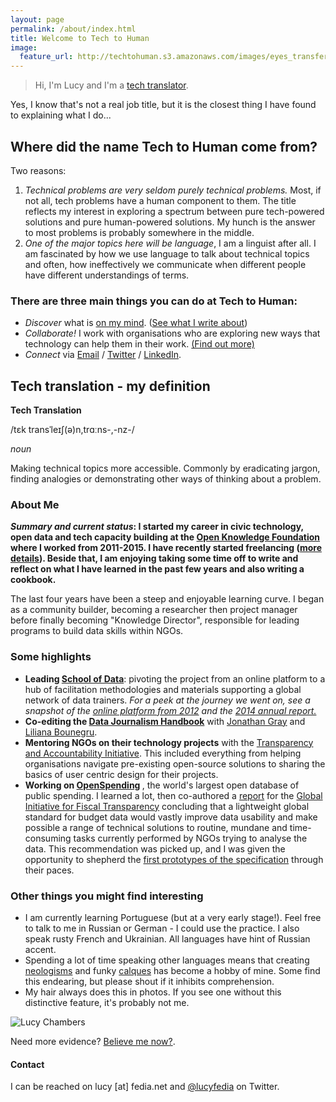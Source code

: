 ```yaml
---
layout: page
permalink: /about/index.html
title: Welcome to Tech to Human
image:
  feature_url: http://techtohuman.s3.amazonaws.com/images/eyes_transfer.jpg
---
```


<blockquote>Hi, I'm Lucy and I'm a <a href="#tech_translator">tech translator</a>.</blockquote> 

Yes, I know that's not a real job title, but it is the closest thing I have found to explaining what I do... 

## Where did the name Tech to Human come from? 

Two reasons: 

1. *Technical problems are very seldom purely technical problems.* Most, if not all, tech problems have a human component to them. The title reflects my interest in exploring a spectrum between pure tech-powered solutions and pure human-powered solutions. My hunch is the answer to most problems is probably somewhere in the middle. 
2. *One of the major topics here will be language*, I am a linguist after all. I am fascinated by how we use language to talk about technical topics and often, how ineffectively we communicate when different people have different understandings of terms. 

### There are three main things you can do at Tech to Human: 

* *Discover* what is [on my mind](http://techtohuman.com/musings/). ([See what I write about](http://techtohuman.com/musings/#topics)) 
* *Collaborate!* I work with organisations who are exploring new ways that technology can help them in their work. [(Find out more)](/services)
* *Connect* via [Email](mailto:lucy@fedia.net) / [Twitter](https://twitter.com/lucyfedia) / [LinkedIn](http://uk.linkedin.com/in/lucyfedia). 

<a name="tech_translator">

## Tech translation - my definition

<div class="well">

<p><strong>Tech Translation</strong></p>
<p>/tɛk transˈleɪʃ(ə)n,trɑːns-,-nz-/</p>
<p><em>noun</em></p>
<p>Making technical topics more accessible. Commonly by eradicating jargon, finding analogies or demonstrating other ways of thinking about a problem. </p>
</div>

<h3> About Me </h3> 

<p>
<strong><em>Summary and current status</em>: I started my career in civic technology, open data and tech capacity building at the <a href="https://okfn.org/">Open Knowledge Foundation</a> where I worked from 2011-2015. I have recently started freelancing (<a href="http://techtohuman.com/services">more details</a>). Beside that, I am enjoying taking some time off to write and reflect on what I have learned in the past few years and also writing a cookbook. </strong> </p>

<p>
The last four years have been a steep and enjoyable learning curve. I began as a community builder, becoming a researcher then project manager before finally becoming "Knowledge Director", responsible for leading programs to build data skills within NGOs. 
</p>

<h3> Some highlights </h3>

<ul> 
	<li> <strong> Leading <a href="http://schoolofdata.org/">School of Data</a></strong>: pivoting the project from an online platform to a hub of facilitation methodologies and materials supporting a global network of data trainers. <em>For a peek at the journey we went on, see a snapshot of the <a href="https://web.archive.org/web/20121001123004/http://schoolofdata.org/">online platform from 2012</a> and the <a href="http://2014.schoolofdata.org/">2014 annual report.</a></em>  </li> 
	<li><strong>  Co-editing the <a href="http://datajournalismhandbook.org/">Data Journalism Handbook</a></strong> with <a href="http://jonathangray.org/">Jonathan Gray</a> and <a href="http://lilianabounegru.org/">Liliana Bounegru</a>. </li> 
	<li> <strong>Mentoring NGOs on their technology projects</strong> with the <a href="http://tech.transparency-initiative.org/strategy-session/tabridge-open-mentoring/">Transparency and Accountability Initiative</a>. This included everything from helping organisations navigate pre-existing open-source solutions to sharing the basics of user centric design for their projects.</li> 
	<li> <strong> Working on <a href="http://openspending.org/">OpenSpending</a> </strong>, the world's largest open database of public spending. I learned a lot, then co-authored a <a href="http://community.openspending.org/research/gift/">report</a> for the <a href="http://fiscaltransparency.net/">Global Initiative for Fiscal Transparency</a> concluding that a lightweight global standard for budget data would vastly improve data usability and make possible a range of technical solutions to routine, mundane and time-consuming tasks currently performed by NGOs trying to analyse the data. This recommendation was picked up, and I was given the opportunity to shepherd the <a href="http://community.openspending.org/2014/07/a-specification-for-budget-data-introducing-the-budget-data-package/">first prototypes of the specification</a> through their paces.</li> 
</ul> 


<h3> Other things you might find interesting </h3> 

<ul> 
	<li> I am currently learning Portuguese (but at a very early stage!). Feel free to talk to me in Russian or German - I could use the practice. I also speak rusty French and Ukrainian. All languages have hint of Russian accent.</li>  
	<li> Spending a lot of time speaking other languages means that creating <a href="http://en.wikipedia.org/wiki/Neologism">neologisms</a> and funky <a href="http://en.wikipedia.org/wiki/Calque">calques</a> has become a hobby of mine. Some find this endearing, but please shout if it inhibits comprehension.  </li> 
	<li> My hair always does this in photos. If you see one without this distinctive feature, it's probably not me. </li> 
</ul> 

<img src="http://techtohuman.s3.amazonaws.com/images/bio-photo-2.jpg" alt="Lucy Chambers">

Need more evidence? <a href="http://techtohuman.s3.amazonaws.com/images/bio-photo-3.jpg">Believe me now?</a>. 

<h4> Contact </h4>

I can be reached on lucy [at] fedia.net and <a href="http://twitter.com/lucyfedia">@lucyfedia</a> on Twitter. 



